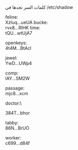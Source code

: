 كلمات السر تجدها في 
/etc/shadow

feline:\
Xzluq...ueUA
bucke:\
rvx8...RIHK
time:\
tQU...wtUjA7

openkeys:\
4t4M...BtAcl

jewel:\
YwD...UWp4

comp:\
lAY...SM2W

passage:\
mjc8...xcm

doctor:\

384T...bhor

tabby:\
86N...BrUO

worker:\
c699...d84f

